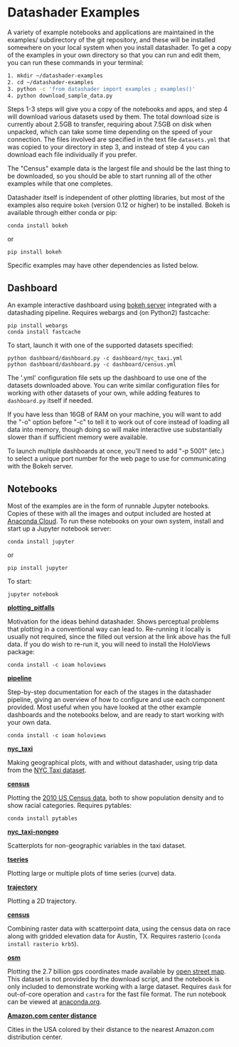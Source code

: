# Datashader Examples

A variety of example notebooks and applications are maintained in the
examples/ subdirectory of the git repository, and these will be
installed somewhere on your local system when you install datashader.
To get a copy of the examples in your own directory so that you can
run and edit them, you can run these commands in your terminal:

```bash
1. mkdir ~/datashader-examples
2. cd ~/datashader-examples
3. python -c 'from datashader import examples ; examples()'
4. python download_sample_data.py
```

Steps 1-3 steps will give you a copy of the notebooks and apps, and
step 4 will download various datasets used by them.  The total
download size is currently about 2.5GB to transfer, requiring about
7.5GB on disk when unpacked, which can take some time depending on the
speed of your connection.  The files involved are specified in the
text file `datasets.yml` that was copied to your directory in step 3,
and instead of step 4 you can download each file individually if you
prefer.

The "Census" example data is the largest file and should be the last
thing to be downloaded, so you should be able to start running all of
the other examples while that one completes.

Datashader itself is independent of other plotting libraries, but most
of the examples also require `bokeh` (version 0.12 or higher) to be
installed.  Bokeh is available through either conda or pip:

```
conda install bokeh
```
or
```
pip install bokeh
```

Specific examples may have other dependencies as listed below.


## Dashboard

An example interactive dashboard using
[bokeh server](http://bokeh.pydata.org/en/latest/docs/user_guide/server.html)
integrated with a datashading pipeline.  Requires webargs and (on Python2)
fastcache:

```
pip install webargs
conda install fastcache
```

To start, launch it with one of the supported datasets specified:

```
python dashboard/dashboard.py -c dashboard/nyc_taxi.yml
python dashboard/dashboard.py -c dashboard/census.yml
```

The '.yml' configuration file sets up the dashboard to use one of the
datasets downloaded above. You can write similar configuration files
for working with other datasets of your own, while adding features to
`dashboard.py` itself if needed.

If you have less than 16GB of RAM on your machine, you will want to
add the "-o" option before "-c" to tell it to work out of core instead
of loading all data into memory, though doing so will make interactive
use substantially slower than if sufficient memory were available.

To launch multiple dashboards at once, you'll need to add "-p 5001"
(etc.) to select a unique port number for the web page to use for
communicating with the Bokeh server.

## Notebooks

Most of the examples are in the form of runnable Jupyter notebooks. Copies of
these with all the images and output included are hosted at [Anaconda
Cloud](https://anaconda.org/jbednar/notebooks). To run these notebooks on your
own system, install and start up a Jupyter notebook server:

```
conda install jupyter
```
or
```
pip install jupyter
```

To start:

```
jupyter notebook
```

**[plotting_pitfalls](https://anaconda.org/jbednar/plotting_pitfalls/notebook)**

Motivation for the ideas behind datashader. Shows perceptual problems
that plotting in a conventional way can lead to. Re-running it locally
is usually not required, since the filled out version at the link
above has the full data. If you do wish to re-run it, you will need to
install the HoloViews package:

```
conda install -c ioam holoviews
```

**[pipeline](https://anaconda.org/jbednar/pipeline/notebook)**

Step-by-step documentation for each of the stages in the datashader
pipeline, giving an overview of how to configure and use each
component provided.  Most useful when you have looked at the other
example dashboards and the notebooks below, and are ready to start
working with your own data.

```
conda install -c ioam holoviews
```

**[nyc_taxi](https://anaconda.org/jbednar/nyc_taxi/notebook)**

Making geographical plots, with and without datashader, using trip data from
the [NYC Taxi dataset](http://www.nyc.gov/html/tlc/html/about/trip_record_data.shtml).

**[census](https://anaconda.org/jbednar/census/notebook)**

Plotting the [2010 US Census data](http://www.coopercenter.org/demographics/Racial-Dot-Map), 
both to show population density and to show racial categories.  Requires pytables:

```
conda install pytables
```

**[nyc_taxi-nongeo](https://anaconda.org/jbednar/nyc_taxi-nongeo/notebook)**

Scatterplots for non-geographic variables in the taxi dataset.

**[tseries](https://anaconda.org/jbednar/tseries/notebook)**

Plotting large or multiple plots of time series (curve) data.

**[trajectory](https://anaconda.org/jbednar/trajectory/notebook)**

Plotting a 2D trajectory.

**[census](https://anaconda.org/jbednar/race_elevation/notebook)**

Combining raster data with scatterpoint data, using the 
census data on race along with gridded elevation data for Austin, TX.
Requires rasterio (`conda install rasterio krb5`).

**[osm](https://anaconda.org/jbednar/osm/notebook)**

Plotting the 2.7 billion gps coordinates made available by [open street
map](https://blog.openstreetmap.org/2012/04/01/bulk-gps-point-data/). This
dataset is not provided by the download script, and the notebook is only included to
demonstrate working with a large dataset. Requires `dask` for
out-of-core operation and `castra` for the fast file format.  The run
notebook can be viewed at
[anaconda.org](https://anaconda.org/jbednar/osm/notebook).

**[Amazon.com center distance](https://anaconda.org/defusco/amz_centers/notebook)**

Cities in the USA colored by their distance to the nearest Amazon.com 
distribution center.
